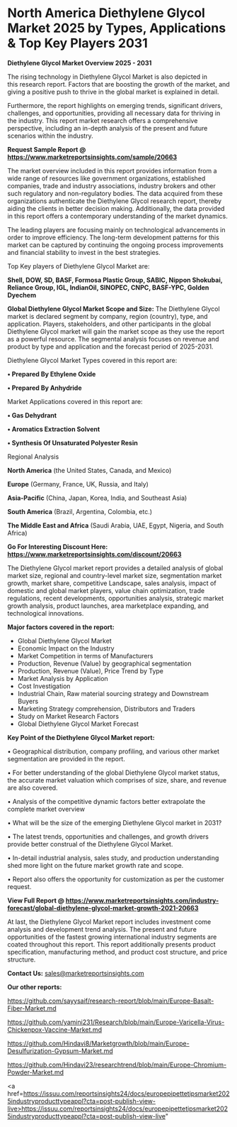 # North America Diethylene Glycol Market 2025 by Types, Applications & Top Key Players 2031

<Strong> Diethylene Glycol Market Overview 2025 - 2031</strong>

The rising technology in Diethylene Glycol Market is also depicted in this research report. Factors that are boosting the growth of the market, and giving a positive push to thrive in the global market is explained in detail.

Furthermore, the report highlights on emerging trends, significant drivers, challenges, and opportunities, providing all necessary data for thriving in the industry. This report market research offers a comprehensive perspective, including an in-depth analysis of the present and future scenarios within the industry.

<strong>Request Sample Report @ <a href=https://www.marketreportsinsights.com/sample/20663>https://www.marketreportsinsights.com/sample/20663</a></strong>

The market overview included in this report provides information from a wide range of resources like government organizations, established companies, trade and industry associations, industry brokers and other such regulatory and non-regulatory bodies. The data acquired from these organizations authenticate the Diethylene Glycol research report, thereby aiding the clients in better decision making. Additionally, the data provided in this report offers a contemporary understanding of the market dynamics.

The leading players are focusing mainly on technological advancements in order to improve efficiency. The long-term development patterns for this market can be captured by continuing the ongoing process improvements and financial stability to invest in the best strategies.

Top Key players of Diethylene Glycol Market are:

<strong>Shell, DOW, SD, BASF, Formosa Plastic Group, SABIC, Nippon Shokubai, Reliance Group, IGL, IndianOil, SINOPEC, CNPC, BASF-YPC, Golden Dyechem</strong>

<strong><b>Global Diethylene Glycol Market Scope and Size:</b></strong>
The Diethylene Glycol market is declared segment by company, region (country), type, and application. Players, stakeholders, and other participants in the global Diethylene Glycol market will gain the market scope as they use the report as a powerful resource. The segmental analysis focuses on revenue and product by type and application and the forecast period of 2025-2031.

Diethylene Glycol Market Types covered in this report are:

<strong>• Prepared By Ethylene Oxide

• Prepared By Anhydride</strong>

Market Applications covered in this report are:

<strong>• Gas Dehydrant

• Aromatics Extraction Solvent

• Synthesis Of Unsaturated Polyester Resin</strong> 

Regional Analysis

<strong>North America</strong> (the United States, Canada, and Mexico)

<strong>Europe</strong> (Germany, France, UK, Russia, and Italy)

<strong>Asia-Pacific</strong> (China, Japan, Korea, India, and Southeast Asia)

<strong>South America</strong> (Brazil, Argentina, Colombia, etc.)

<strong>The Middle East and Africa</strong> (Saudi Arabia, UAE, Egypt, Nigeria, and South Africa)

<strong>Go For Interesting Discount Here: <a href=https://www.marketreportsinsights.com/discount/20663>https://www.marketreportsinsights.com/discount/20663</a></strong>

The Diethylene Glycol market report provides a detailed analysis of global market size, regional and country-level market size, segmentation market growth, market share, competitive Landscape, sales analysis, impact of domestic and global market players, value chain optimization, trade regulations, recent developments, opportunities analysis, strategic market growth analysis, product launches, area marketplace expanding, and technological innovations.

<strong><b>Major factors covered in the report:</b></strong>
<ul>
  <li>Global Diethylene Glycol Market </li>
  <li>Economic Impact on the Industry</li>
  <li>Market Competition in terms of Manufacturers</li>
  <li>Production, Revenue (Value) by geographical segmentation</li>
  <li>Production, Revenue (Value), Price Trend by Type</li>
  <li>Market Analysis by Application</li>
  <li>Cost Investigation</li>
  <li>Industrial Chain, Raw material sourcing strategy and Downstream Buyers</li>
  <li>Marketing Strategy comprehension, Distributors and Traders</li>
  <li>Study on Market Research Factors</li>
  <li>Global Diethylene Glycol Market Forecast</li>
</ul>

<strong><b>Key Point of the Diethylene Glycol Market report:</b></strong>

• Geographical distribution, company profiling, and various other market segmentation are provided in the report.

• For better understanding of the global Diethylene Glycol market status, the accurate market valuation which comprises of size, share, and revenue are also covered.

• Analysis of the competitive dynamic factors better extrapolate the complete market overview

• What will be the size of the emerging Diethylene Glycol market in 2031?

• The latest trends, opportunities and challenges, and growth drivers provide better construal of the Diethylene Glycol Market.

• In-detail industrial analysis, sales study, and production understanding shed more light on the future market growth rate and scope.

• Report also offers the opportunity for customization as per the customer request.

<strong><b>View Full Report @ <a href=https://www.marketreportsinsights.com/industry-forecast/global-diethylene-glycol-market-growth-2021-20663>https://www.marketreportsinsights.com/industry-forecast/global-diethylene-glycol-market-growth-2021-20663</a></b></strong>


At last, the Diethylene Glycol Market report includes investment come analysis and development trend analysis. The present and future opportunities of the fastest growing international industry segments are coated throughout this report. This report additionally presents product specification, manufacturing method, and product cost structure, and price structure.

<strong>Contact Us:</strong>
sales@marketreportsinsights.com

<strong>Our other reports:</strong>

<a href=https://github.com/sayysaif/research-report/blob/main/Europe-Basalt-Fiber-Market.md>https://github.com/sayysaif/research-report/blob/main/Europe-Basalt-Fiber-Market.md</a>

<a href=https://github.com/yamini231/Research/blob/main/Europe-Varicella-Virus-Chickenpox-Vaccine-Market.md>https://github.com/yamini231/Research/blob/main/Europe-Varicella-Virus-Chickenpox-Vaccine-Market.md</a>

<a href=https://github.com/Hindavi8/Marketgrowth/blob/main/Europe-Desulfurization-Gypsum-Market.md>https://github.com/Hindavi8/Marketgrowth/blob/main/Europe-Desulfurization-Gypsum-Market.md</a>

<a href=https://github.com/Hindavi23/researchtrend/blob/main/Europe-Chromium-Powder-Market.md>https://github.com/Hindavi23/researchtrend/blob/main/Europe-Chromium-Powder-Market.md</a>

<a href=https://issuu.com/reportsinsights24/docs/europepipettetipsmarket2025industryproducttypeappl?cta=post-publish-view-live>https://issuu.com/reportsinsights24/docs/europepipettetipsmarket2025industryproducttypeappl?cta=post-publish-view-live</a>"
